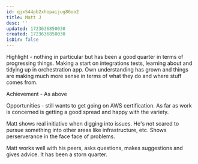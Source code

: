 ```yaml
---
id: qjx544pb2xhopaijug86oo2
title: Matt J
desc: ''
updated: 1723636850030
created: 1723636850030
isDir: false
---
```

Highlight - nothing in particular but has been a good quarter in terms of progressing things. Making a start on integrations tests, learning about and tidying up in orchestration app. Own understanding has grown and things are making much more sense in terms of what they do and where stuff comes from.

Achievement - As above

Opportunities - still wants to get going on AWS certification. As far as work is concerned is getting a good spread and happy with the variety.

Matt shows real initiative when digging into issues. He's not scared to pursue something into other areas like infrastructure, etc. Shows perserverance in the face face of problems.

Matt works well with his peers, asks questions, makes suggestions and gives advice. It has been a storn quarter.